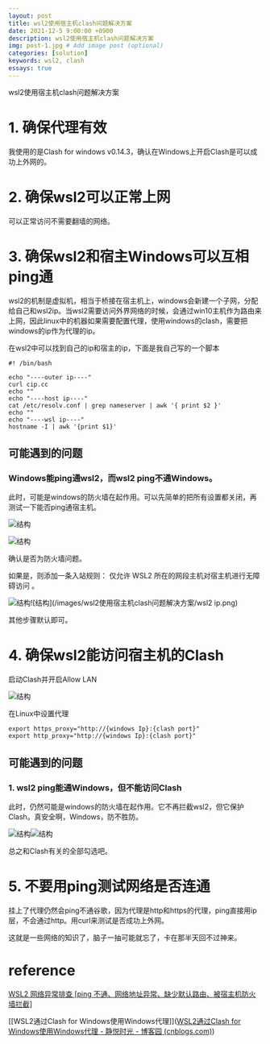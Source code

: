 ```yaml
---
layout: post
title: wsl2使用宿主机clash问题解决方案
date: 2021-12-5 9:00:00 +0900
description: wsl2使用宿主机clash问题解决方案
img: post-1.jpg # Add image post (optional)
categories: [solution]
keywords: wsl2, clash
essays: true  
---
```


wsl2使用宿主机clash问题解决方案

# 1. 确保代理有效

我使用的是Clash for windows v0.14.3，确认在Windows上开启Clash是可以成功上外网的。

# 2. 确保wsl2可以正常上网

可以正常访问不需要翻墙的网络。

# 3. 确保wsl2和宿主Windows可以互相ping通

wsl2的机制是虚拟机，相当于桥接在宿主机上，windows会新建一个子网，分配给自己和wsl2ip。当wsl2需要访问外界网络的时候，会通过win10主机作为路由来上网，因此linux中的机器如果需要配置代理，使用windows的clash，需要把windows的ip作为代理的ip。

在wsl2中可以找到自己的ip和宿主的ip，下面是我自己写的一个脚本

```
#! /bin/bash

echo "----outer ip----"
curl cip.cc
echo ""
echo "----host ip----"
cat /etc/resolv.conf | grep nameserver | awk '{ print $2 }'
echo ""
echo "----wsl ip----"
hostname -I | awk '{print $1}'
```



## 可能遇到的问题

### Windows能ping通wsl2，而wsl2 ping不通Windows。

此时，可能是windows的防火墙在起作用。可以先简单的把所有设置都关闭，再测试一下能否ping通宿主机。

![结构](/images/wsl2使用宿主机clash问题解决方案/防火墙开.png)

![结构](/images/wsl2使用宿主机clash问题解决方案/防火墙关.png)

确认是否为防火墙问题。

如果是，则添加一条入站规则： 仅允许 WSL2 所在的网段主机对宿主机进行无障碍访问 。

![结构](/images/wsl2使用宿主机clash问题解决方案/入站规则.png)![结构](/images/wsl2使用宿主机clash问题解决方案/wsl2 ip.png)

其他步骤默认即可。	

# 4. 确保wsl2能访问宿主机的Clash

启动Clash并开启Allow LAN

![结构](/images/wsl2使用宿主机clash问题解决方案/allowLAN.png)

在Linux中设置代理

```
export https_proxy="http://{windows Ip}:{clash port}"
export http_proxy="http://{windows Ip}:{clash port}"
```

## 可能遇到的问题

### 1. wsl2 ping能通Windows，但不能访问Clash

此时，仍然可能是windows的防火墙在起作用。它不再拦截wsl2，但它保护Clash。真安全啊，Windows，防不胜防。

![结构](/images/wsl2使用宿主机clash问题解决方案/appWall.png)![结构](/images/wsl2使用宿主机clash问题解决方案/clashWall.png)

总之和Clash有关的全部勾选吧。

# 5. 不要用ping测试网络是否连通

挂上了代理仍然会ping不通谷歌，因为代理是http和https的代理，ping直接用ip层，不会通过http。用curl来测试是否成功上外网。

这就是一些网络的知识了，脑子一抽可能就忘了，卡在那半天回不过神来。

# reference

[WSL2 网络异常排查 [ping 不通、网络地址异常、缺少默认路由、被宿主机防火墙拦截]](https://blog.csdn.net/swordsm/article/details/107948497)

[[WSL2通过Clash for Windows使用Windows代理]]([WSL2通过Clash for Windows使用Windows代理 - 静悦时光 - 博客园 (cnblogs.com)](https://www.cnblogs.com/sinicheveen/p/13866914.html))

